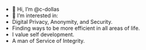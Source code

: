 - 👋 Hi, I’m @c-dollas
- 👀 I’m interested in: 
- Digital Privacy, Anonymity, and Security. 
- Finding ways to be more efficient in all areas of life. 
- I value self development. 
- A man of Service of Integrity. 


<!---
c-dollas/c-dollas is a ✨ special ✨ repository because its `README.md` (this file) appears on your GitHub profile.
You can click the Preview link to take a look at your changes.
--->
